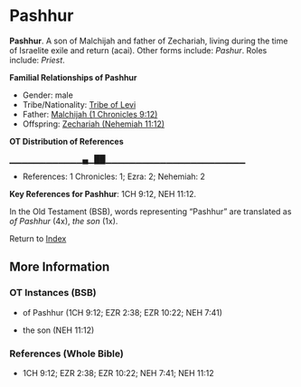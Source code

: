 # Pashhur
**Pashhur**. 
A son of Malchijah and father of Zechariah, living during the time of Israelite exile and return (acai). 
Other forms include: 
*Pashur*. 
Roles include: 
_Priest_. 




**Familial Relationships of Pashhur**


* Gender: male
* Tribe/Nationality: [Tribe of Levi](../../../groups/md/acai/Levi.md)
* Father: [Malchijah (1 Chronicles 9:12)](Malchijah.2.md)
* Offspring: [Zechariah (Nehemiah 11:12)](Zechariah.25.md)


**OT Distribution of References**

▁▁▁▁▁▁▁▁▁▁▁▁▄▁██▁▁▁▁▁▁▁▁▁▁▁▁▁▁▁▁▁▁▁▁▁▁▁
* References: 1 Chronicles: 1; Ezra: 2; Nehemiah: 2



**Key References for Pashhur**: 
1CH 9:12, NEH 11:12. 


In the Old Testament (BSB), words representing “Pashhur” are translated as 
*of Pashhur* (4x), *the son* (1x). 




Return to [Index](00-Index.md)

## More Information

### OT Instances (BSB)

* of Pashhur (1CH 9:12; EZR 2:38; EZR 10:22; NEH 7:41)

* the son (NEH 11:12)



### References (Whole Bible)

* 1CH 9:12; EZR 2:38; EZR 10:22; NEH 7:41; NEH 11:12



